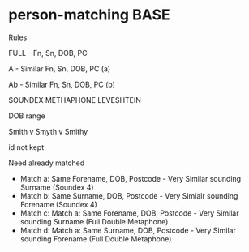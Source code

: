 # person-matching BASE

Rules

FULL - Fn, Sn, DOB, PC

A - Similar Fn, Sn, DOB, PC (a)

Ab - Similar Fn, Sn, DOB, PC (b)


SOUNDEX
METHAPHONE
LEVESHTEIN

DOB range


Smith v Smyth v Smithy


id not kept

Need already matched

- Match a: Same Forename, DOB, Postcode - Very Similar sounding Surname (Soundex 4)
- Match b: Same Surname, DOB, Postcode - Very Simialr sounding Forename (Soundex 4)
- Match c: Match a: Same Forename, DOB, Postcode - Very Similar sounding Surname (Full Double Metaphone)
- Match d: Match a: Same Surname, DOB, Postcode - Very Similar sounding Forename (Full Double Metaphone)
